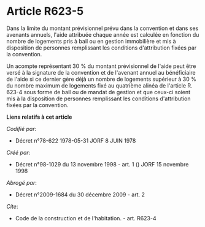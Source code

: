 # Article R623-5

Dans la limite du montant prévisionnel prévu dans la convention et dans ses avenants annuels, l'aide attribuée chaque année
est calculée en fonction du nombre de logements pris à bail ou en gestion immobilière et mis à disposition de personnes
remplissant les conditions d'attribution fixées par la convention.

Un acompte représentant 30 % du montant prévisionnel de l'aide peut être versé à la signature de la convention et de
l'avenant annuel au bénéficiaire de l'aide si ce dernier gère déjà un nombre de logements supérieur à 30 % du nombre maximum
de logements fixé au quatrième alinéa de l'article R. 623-4 sous forme de bail ou de mandat de gestion et que ceux-ci soient
mis à la disposition de personnes remplissant les conditions d'attribution fixées par la convention.

**Liens relatifs à cet article**

_Codifié par_:

  - Décret n°78-622 1978-05-31 JORF 8 JUIN 1978

_Créé par_:

  - Décret n°98-1029 du 13 novembre 1998 - art. 1 () JORF 15 novembre 1998

_Abrogé par_:

  - Décret n°2009-1684 du 30 décembre 2009 - art. 2

_Cite_:

  - Code de la construction et de l'habitation. - art. R623-4
